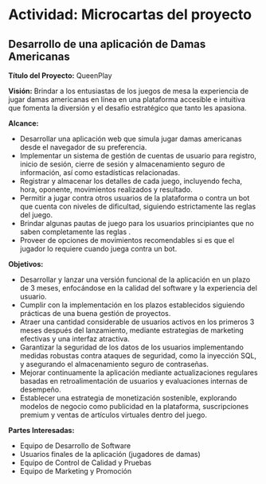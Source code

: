 # Actividad: Microcartas del proyecto

## Desarrollo de una aplicación de Damas Americanas

**Título del Proyecto:** QueenPlay

**Visión:** Brindar a los entusiastas de los juegos de mesa la experiencia de jugar damas americanas en línea en una plataforma accesible e intuitiva que fomenta la diversión y el desafío estratégico que tanto les apasiona.

**Alcance:**

- Desarrollar una aplicación web que simula jugar damas americanas desde el navegador de su preferencia.
- Implementar un sistema de gestión de cuentas de usuario para registro, inicio de sesión, cierre de sesión y almacenamiento seguro de información, así como estadísticas relacionadas.
- Registrar y almacenar los detalles de cada juego, incluyendo fecha, hora, oponente, movimientos realizados y resultado.
- Permitir a jugar contra otros usuarios de la plataforma o contra un bot que cuenta con niveles de dificultad, siguiendo estrictamente las reglas del juego.
- Brindar algunas pautas de juego para los usuarios principiantes que no saben completamente las reglas .
- Proveer de opciones de movimientos recomendables si es que el jugador lo requiere cuando juega contra un bot.

  
**Objetivos:**

- Desarrollar y lanzar una versión funcional de la aplicación en un plazo de 3 meses, enfocándose en la calidad del software y la experiencia del usuario.
- Cumplir con la implementación en los plazos establecidos siguiendo prácticas de una buena gestión de proyectos.
- Atraer una cantidad considerable de usuarios activos en los primeros 3 meses después del lanzamiento, mediante estrategias de marketing efectivas y una interfaz atractiva.
- Garantizar la seguridad de los datos de los usuarios implementando medidas robustas contra ataques de seguridad, como la inyección SQL, y asegurando el almacenamiento seguro de contraseñas.
- Mejorar continuamente la aplicación mediante actualizaciones regulares basadas en retroalimentación de usuarios y evaluaciones internas de desempeño.
- Establecer una estrategia de monetización sostenible, explorando modelos de negocio como publicidad en la plataforma, suscripciones premium y ventas de artículos virtuales dentro del juego.


**Partes Interesadas:**

- Equipo de Desarrollo de Software
- Usuarios finales de la aplicación (jugadores de damas)
- Equipo de Control de Calidad y Pruebas
- Equipo de Marketing y Promoción
